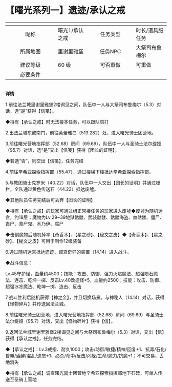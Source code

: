 # 【曙光系列一】遗迹/承认之戒

<table data-header-hidden><thead><tr><th width="140" align="center"></th><th></th><th width="128" align="center"></th><th></th></tr></thead><tbody><tr><td align="center">昵称</td><td>曙光1/承认之戒</td><td align="center">任务类型</td><td>时长/道具服任务</td></tr><tr><td align="center">所属地图</td><td>里谢里雅堡</td><td align="center">任务NPC</td><td>大祭司布鲁梅尔</td></tr><tr><td align="center">建议等级</td><td>60 级</td><td align="center">可否重做</td><td>可重做</td></tr><tr><td align="center">必要条件</td><td></td><td align="center"></td><td></td></tr></tbody></table>

\
**详情**

1.前往法兰城里谢里雅堡2楼谒见之间，队伍中一人与大祭司布鲁梅尔（5.3）对话，选“是”获得【信笺】。

◆持有【承认之戒】时无法接本任务，可以跟队陪打

2.出法兰城东或南门，前往芙蕾雅岛（513.282）处，进入曙光骑士团营地。

3.前往曙光营地指挥部（52.68）房间（69.69），队伍中一人与圣骑士法尔缇娅（95.7）对话，选“是”交出【信笺】获得【团长的证明】。

◆若选“否”，则交出【信笺】，任务完结

4.前往辛希亚探索指挥部（55.47），通过楼梯下楼抵达辛希亚探索指挥部。

5.与教团骑士克罗米（40.22）对话，队伍中一人交出【团长的证明】并通过栅栏，全队通过黄色传送石（44.22）抵达废墟。

◆其他队员任务完结后可丢弃【团长的证明】

◆持有【承认之戒】的玩家可通过组正常接任务的玩家进入废墟◆废墟为随机迷宫，约18层；魔物为Lv.29\~39地狱骷髅、武装骷髅、骷髅海盗、血骷髅、僵尸、丧尸、食尸鬼、木乃伊、腐尸

◆击倒魔物后随机掉率【奇香木】、【星之砂】、【秘文之皮】◆【奇香木】、【星之砂】、【秘文之皮】可用于制作12级装备

6.通过随机迷宫抵达遗迹，调查奇异的装置（14.14）进入战斗。

◆战斗信息：

Lv.45守护怪，血量约4500；技能：攻击、防御、强力火焰魔法、超强陨石魔法、连击、乾坤一掷、反击Lv.40改造怪\*5，血量约2500；技能：攻击、防御、超强冰冻魔法、乾坤一掷、连击、反击

7.战斗胜利后随机获得【神之金】，并且切换场景。与神秘人（14.14）对话，获得【怪物碎片】并传送回法兰城。

8.前往曙光骑士团营地，进入曙光营地指挥部（52.68）房间（69.69）与圣骑士法尔缇娅（95.7）对话，交出【怪物碎片】获得【信】。

9.返回法兰城里谢里雅堡2楼谒见之间与大祭司布鲁梅尔（5.3）对话，交出【信】获得【承认之戒】，任务完结。

◆【承认之戒】：Lv.3戒指、耐久1000；攻击/防御/敏捷/精神/回复+1、抗毒/石化/昏睡/酒醉/混乱/遗忘+1、必杀/命中/反击/闪躲/生命/魔力/抗魔+1；不可交易、丢地消失

◆持有【承认之戒】调查曙光骑士团营地辛希亚探索指挥部地下石碑，可单人传送至圣骑士营地
